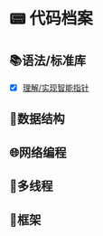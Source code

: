 # :pager: 代码档案 

## :books:语法/标准库

- [x] [理解/实现智能指针](./代码类/智能指针)





## :palm_tree:数据结构





## :globe_with_meridians:网络编程





## :vertical_traffic_light:多线程







## :tokyo_tower:框架




